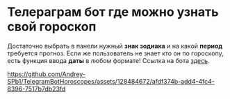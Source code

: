# Телераграм бот где можно узнать свой гороскоп

Достаточно выбрать в панели нужный **знак зодиака**
и на какой **период** требуется прогноз.
Если же пользователь не знает кто он по гороскопу,
есть функция ввода **даты** в любом формате!
Ссылка на бота [здесь](https://t.me/Horoscopes_now_bot).

https://github.com/Andrey-SPb1/TelegramBotHoroscopes/assets/128484672/afdf374b-add4-4fc4-8396-7517b7db23fd
